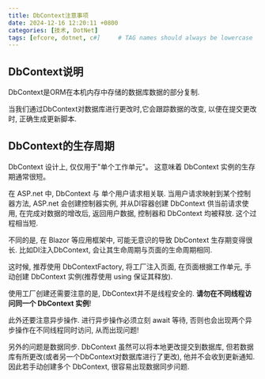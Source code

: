 ```yaml
---
title: DbContext注意事项
date: 2024-12-16 12:20:11 +0800
categories: [技术, DotNet]
tags: [efcore, dotnet, c#]     # TAG names should always be lowercase
---
```


## DbContext说明
DbContext是ORM在本机内存中存储的数据库数据的部分复制. 

当我们通过DbContext对数据库进行更改时,它会跟踪数据的改变, 以便在提交更改时, 正确生成更新脚本.

## DbContext的生存周期

DbContext 设计上, 仅仅用于"单个工作单元"。 这意味着 DbContext 实例的生存期通常很短。

在 ASP.net 中, DbContext 与 单个用户请求相关联. 当用户请求映射到某个控制器方法, ASP.net 会创建控制器实例, 并从DI容器创建 DbContext 供当前请求使用, 在完成对数据的增改后, 返回用户数据, 控制器和 DbContext 均被释放. 这个过程相当短. 

不同的是, 在 Blazor 等应用框架中, 可能无意识的导致 DbContext 生存期变得很长. 比如DI注入DbContext, 会让其生命周期与页面的生命周期相同.

这时候, 推荐使用 DbContextFactory, 将工厂注入页面, 在页面根据工作单元, 手动创建 DbContext 实例(推荐使用 using 保证其释放).

使用工厂创建还需要注意的是, DbContext并不是线程安全的. __请勿在不同线程访问同一个 DbContext 实例__!

此外还要注意异步操作. 进行异步操作必须立刻 await 等待, 否则也会出现两个异步操作在不同线程同时访问, 从而出现问题!

另外的问题是数据同步. DbContext 虽然可以将本地更改提交到数据库, 但若数据库有所更改(或者另一个DbContext对数据库进行了更改), 他并不会收到更新通知. 因此若手动创建多个 DbContext, 很容易出现数据同步问题.
